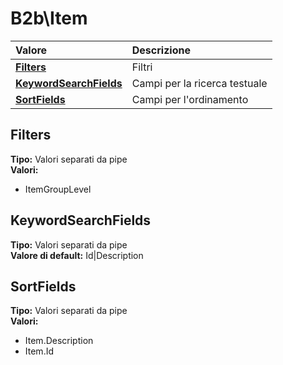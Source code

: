 # B2b\Item

| Valore | Descrizione |
| :--- | :--- |
| [**Filters**](b2bitem.md#filters) | Filtri |
| [**KeywordSearchFields**](b2bitem.md#keywordsearchfields) | Campi per la ricerca testuale |
| [**SortFields**](b2bitem.md#sortfields) | Campi per l'ordinamento |

## Filters

**Tipo:** Valori separati da pipe  
**Valori:**

* ItemGroupLevel

## KeywordSearchFields

**Tipo:** Valori separati da pipe  
**Valore di default:** Id\|Description

## SortFields

**Tipo:** Valori separati da pipe  
**Valori:**

* Item.Description
* Item.Id
